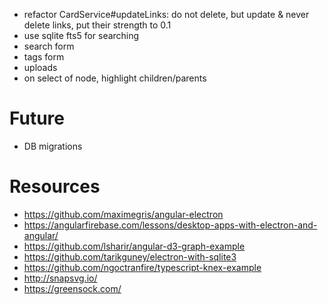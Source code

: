 * refactor CardService#updateLinks: do not delete, but update & never delete links, put their strength to 0.1
* use sqlite fts5 for searching
* search form
* tags form
* uploads
* on select of node, highlight children/parents

# Future
* DB migrations

# Resources
* https://github.com/maximegris/angular-electron
* https://angularfirebase.com/lessons/desktop-apps-with-electron-and-angular/
* https://github.com/lsharir/angular-d3-graph-example
* https://github.com/tarikguney/electron-with-sqlite3
* https://github.com/ngoctranfire/typescript-knex-example
* http://snapsvg.io/
* https://greensock.com/
